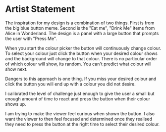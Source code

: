 # Artist Statement

The inspiration for my design is a combination of two things. First is from the big blue button meme. Second is the "Eat me", "Drink Me" items from Alice in Wonderland. The design is a panel with a large button that prompts the user with "Press Me".

When you start the colour picker the button will continuously change colour. To select your colour just click the button when your desired colour shows and the background will change to that colour. There is no particular order of which colour will show, its random. You can't predict what colour will show next.

Dangers to this approach is one thing. If you miss your desired colour and click the button you will end up with a colour you did not desire.

I calibrated the level of challenge just enough to give the user a small but enough amount of time to react and press the button when their colour shows up.

I am trying to make the viewer feel curious when shown the button. I also want the viewer to then feel focused and determined once they realised they need to press the button at the right time to select their desired colour.